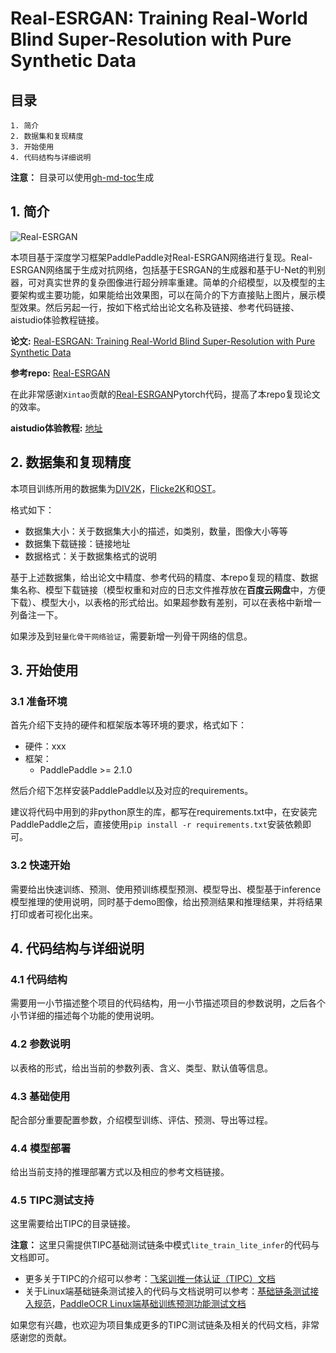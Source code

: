 # Real-ESRGAN: Training Real-World Blind Super-Resolution with Pure Synthetic Data


## 目录

```
1. 简介
2. 数据集和复现精度
3. 开始使用
4. 代码结构与详细说明
```

**注意：** 目录可以使用[gh-md-toc](https://github.com/ekalinin/github-markdown-toc)生成
## 1. 简介
![Real-ESRGAN](https://user-images.githubusercontent.com/52402835/144571624-a29d9a88-d08a-4891-8356-2d9d62798774.jpg)

本项目基于深度学习框架PaddlePaddle对Real-ESRGAN网络进行复现。Real-ESRGAN网络属于生成对抗网络，包括基于ESRGAN的生成器和基于U-Net的判别器，可对真实世界的复杂图像进行超分辨率重建。简单的介绍模型，以及模型的主要架构或主要功能，如果能给出效果图，可以在简介的下方直接贴上图片，展示模型效果。然后另起一行，按如下格式给出论文名称及链接、参考代码链接、aistudio体验教程链接。


**论文:** [Real-ESRGAN: Training Real-World Blind Super-Resolution with Pure Synthetic Data](https://paperswithcode.com/paper/real-esrgan-training-real-world-blind-super)

**参考repo:** [Real-ESRGAN](https://github.com/xinntao/Real-ESRGAN)

在此非常感谢` Xintao `贡献的[Real-ESRGAN](https://github.com/xinntao/Real-ESRGAN)Pytorch代码，提高了本repo复现论文的效率。

**aistudio体验教程:** [地址](url)


## 2. 数据集和复现精度

本项目训练所用的数据集为[DIV2K](http://data.vision.ee.ethz.ch/cvl/DIV2K/DIV2K_train_HR.zip)，[Flicke2K](https://cv.snu.ac.kr/research/EDSR/Flickr2K.tar)和[OST](https://openmmlab.oss-cn-hangzhou.aliyuncs.com/datasets/OST_dataset.zip)。

格式如下：

- 数据集大小：关于数据集大小的描述，如类别，数量，图像大小等等
- 数据集下载链接：链接地址
- 数据格式：关于数据集格式的说明

基于上述数据集，给出论文中精度、参考代码的精度、本repo复现的精度、数据集名称、模型下载链接（模型权重和对应的日志文件推荐放在**百度云网盘**中，方便下载）、模型大小，以表格的形式给出。如果超参数有差别，可以在表格中新增一列备注一下。

如果涉及到`轻量化骨干网络验证`，需要新增一列骨干网络的信息。



## 3. 开始使用

### 3.1 准备环境

首先介绍下支持的硬件和框架版本等环境的要求，格式如下：

- 硬件：xxx
- 框架：
  - PaddlePaddle >= 2.1.0

然后介绍下怎样安装PaddlePaddle以及对应的requirements。

建议将代码中用到的非python原生的库，都写在requirements.txt中，在安装完PaddlePaddle之后，直接使用`pip install -r requirements.txt`安装依赖即可。


### 3.2 快速开始

需要给出快速训练、预测、使用预训练模型预测、模型导出、模型基于inference模型推理的使用说明，同时基于demo图像，给出预测结果和推理结果，并将结果打印或者可视化出来。

## 4. 代码结构与详细说明

### 4.1 代码结构

需要用一小节描述整个项目的代码结构，用一小节描述项目的参数说明，之后各个小节详细的描述每个功能的使用说明。

### 4.2 参数说明

以表格的形式，给出当前的参数列表、含义、类型、默认值等信息。

### 4.3 基础使用

配合部分重要配置参数，介绍模型训练、评估、预测、导出等过程。

### 4.4 模型部署

给出当前支持的推理部署方式以及相应的参考文档链接。

### 4.5 TIPC测试支持

这里需要给出TIPC的目录链接。

**注意：** 这里只需提供TIPC基础测试链条中模式`lite_train_lite_infer`的代码与文档即可。


* 更多关于TIPC的介绍可以参考：[飞桨训推一体认证（TIPC）文档](https://github.com/PaddlePaddle/PaddleOCR/blob/dygraph/test_tipc/readme.md)
* 关于Linux端基础链条测试接入的代码与文档说明可以参考：[基础链条测试接入规范](https://github.com/PaddlePaddle/models/blob/tipc/docs/tipc_test/development_specification_docs/train_infer_python.md)，[PaddleOCR Linux端基础训练预测功能测试文档](https://github.com/PaddlePaddle/PaddleOCR/blob/dygraph/test_tipc/docs/test_train_inference_python.md)


如果您有兴趣，也欢迎为项目集成更多的TIPC测试链条及相关的代码文档，非常感谢您的贡献。
